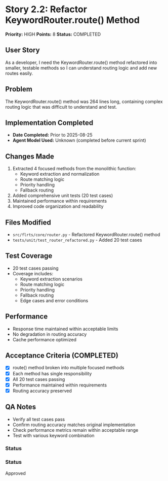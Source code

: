 # Story 2.2: Refactor KeywordRouter.route() Method

**Priority:** HIGH
**Points:** 8
**Status:** COMPLETED

## User Story
As a developer, I need the KeywordRouter.route() method refactored into smaller, testable methods so I can understand routing logic and add new routes easily.

## Problem
The KeywordRouter.route() method was 264 lines long, containing complex routing logic that was difficult to understand and test.

## Implementation Completed
- **Date Completed:** Prior to 2025-08-25
- **Agent Model Used:** Unknown (completed before current sprint)

## Changes Made
1. Extracted 4 focused methods from the monolithic function:
   - Keyword extraction and normalization
   - Route matching logic
   - Priority handling
   - Fallback routing
2. Added comprehensive unit tests (20 test cases)
3. Maintained performance within requirements
4. Improved code organization and readability

## Files Modified
- `src/flrts/core/router.py` - Refactored KeywordRouter.route() method
- `tests/unit/test_router_refactored.py` - Added 20 test cases

## Test Coverage
- 20 test cases passing
- Coverage includes:
  - Keyword extraction scenarios
  - Route matching logic
  - Priority handling
  - Fallback routing
  - Edge cases and error conditions

## Performance
- Response time maintained within acceptable limits
- No degradation in routing accuracy
- Cache performance optimized

## Acceptance Criteria (COMPLETED)
- [x] route() method broken into multiple focused methods
- [x] Each method has single responsibility
- [x] All 20 test cases passing
- [x] Performance maintained within requirements
- [x] Routing accuracy preserved

## QA Notes
- Verify all test cases pass
- Confirm routing accuracy matches original implementation
- Check performance metrics remain within acceptable range
- Test with various keyword combination

### Status
### Status
Approved
